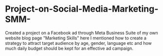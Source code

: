 # Project-on-Social-Media-Marketing-SMM-
Created a project on a Facebook ad through Meta Business Suite of my own website blog page "Marketing Skills" here I mentioned how to create a strategy to attract target audience by age, gender, language etc and how much daily budget should be kept for an effective ad campaign.
